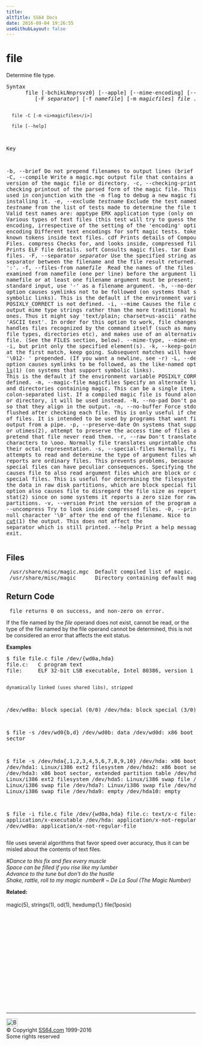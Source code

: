 ```yaml
---
title:
altTitle: SS64 Docs
date: 2016-09-04 19:26:55
useGithubLayout: false
---
```

<!-- #BeginLibraryItem "/Library/head_bash.lbi" --><!-- #EndLibraryItem --><h1>file</h1> 
<p>Determine file type. </p>
<pre>Syntax
      file [-bchikLNnprsvz0] [--apple] [--mime-encoding] [--mime-type] [-e <i>testname</i>]
         [-F <i>separator</i>] [-f <i>namefile</i>] [-m <i>magicfiles</i>] <i>file</i> ... 

      file -C [-m <i>magicfiles</i>]

      file [--help]

Key

   -b, --brief     Do not prepend filenames to output lines (brief mode).
   -C, --compile   Write a magic.mgc output file that contains a pre-parsed version of the magic file or directory.
   -c, --checking-printout
                   Cause a checking printout of the parsed form of the magic file.
                   This is usually used in conjunction with the -m flag to debug a
                   new magic file before installing it.
   -e, --exclude <i>testname</i>
                   Exclude the test named in <i>testname</i> from the list of tests made to
                   determine the file type.
                   Valid test names are:
                      apptype     EMX application type (only on EMX).
                      text        Various types of text files (this test will try to
                                  guess the text encoding, irrespective of the setting
                                  of the 'encoding' option).
                      encoding    Different text encodings for soft magic tests.
                      tokens      Looks for known tokens inside text files.
                      cdf         Prints details of Compound Document Files.
                      compress    Checks for, and looks inside, compressed files.
                      elf         Prints ELF file details.
                      soft        Consults magic files.
                      tar         Examines tar files.
   -F, --separator <i>separator</i>
                   Use the specified string as the separator between the filename and
                   the file result returned. Defaults to ':'.
   -f, --files-from <i>namefile
</i>                   Read the names of the files to be examined from namefile (one per line)
                   before the argument list. Either namefile or at least one filename argument
                   must be present; to test the standard input, use '-' as a filename argument.
   -h, --no-dereference
                   option causes symlinks not to be followed (on systems that support symbolic links).
                   This is the default if the environment variable POSIXLY_CORRECT is not defined.
   -i, --mime      Causes the file command to output mime type strings rather than the more
                   traditional human readable ones. Thus it might say 'text/plain; charset=us-ascii'
                   rather than 'ASCII text'. In order for this option to work, file
                   changes the way it handles files recognized by the command itself
                   (such as many of the text file types, directories etc), and makes
                   use of an alternative 'magic' file. (See the FILES section, below).
   --mime-type, --mime-encoding
                   Like -i, but print only the specified element(s).
   -k, --keep-going
                   Don't stop at the first match, keep going. Subsequent matches will
                   have the string '\012- ' prepended.  (If you want a newline, see -r)
   -L, --dereference
                   option causes symlinks to be followed, as the like-named option
                   in <a href="ls.html">ls</a>(1) (on systems that support symbolic links).
                   This is the default if the environment variable POSIXLY_CORRECT is defined.
   -m, --magic-file magicfiles
                   Specify an alternate list of files and directories containing magic.
                   This can be a single item, or a colon-separated list.
                   If a compiled magic file is found alongside a file or directory, it will be used instead.
   -N, --no-pad    Don't pad filenames so that they align in the output.
   -n, --no-buffer Force stdout to be flushed after checking each file. This is only
                   useful if checking a list of files. It is intended to be used by
                   programs that want filetype output from a pipe.
   -p, --preserve-date
                   On systems that support utime(2) or utimes(2), attempt to preserve
                   the access time of files analyzed, to pretend that file never read them.
   -r, --raw       Don't translate unprintable characters to \ooo. Normally file
                   translates unprintable characters to their octal representation.
   -s, --special-files
                   Normally, file only attempts to read and determine the type of argument
                   files which stat(2) reports are ordinary files. This prevents problems,
                   because reading special files can have peculiar consequences.
                   Specifying the -s option causes file to also read argument files which
                   are block or character special files. This is useful for determining
                   the filesystem types of the data in raw disk partitions, which are
                   block special files. This option also causes file to disregard the
                   file size as reported by stat(2) since on some systems it reports a
                   zero size for raw disk partitions.
   -v, --version   Print the version of the program and exit.
   -z, --uncompress
                   Try to look inside compressed files.
   -0, --print0    Output a null character '\0' after the end of the filename.
                   Nice to <a href="cut.html">cut</a>(1) the output. This does not affect the separator which is still printed.
   --help          Print a help message and exit.</pre>
<h2> Files<br>
</h2>
<pre> /usr/share/misc/magic.mgc  Default compiled list of magic.
 /usr/share/misc/magic      Directory containing default magic files.</pre>
<h2> Return Code<br>
</h2>
<pre> file returns 0 on success, and non-zero on error.</pre>
<p> If the file named by the <i>file</i> operand does not exist, cannot be read, or the type of the file named by the file operand cannot be determined, this is not be considered an error that affects the exit status. <br>
</p>
<p><b> Examples</b><br>
</p>
<pre>$ file file.c file /dev/{wd0a,hda}
file.c:   C program text
file:     ELF 32-bit LSB executable, Intel 80386, version 1 (SYSV),

    dynamically linked (uses shared libs), stripped 

/dev/wd0a: block special (0/0)
/dev/hda: block special (3/0)

$ file -s /dev/wd0{b,d}
/dev/wd0b: data
/dev/wd0d: x86 boot sector

$ file -s /dev/hda{,1,2,3,4,5,6,7,8,9,10}
/dev/hda: x86 boot sector
/dev/hda1: Linux/i386 ext2 filesystem
/dev/hda2: x86 boot sector
/dev/hda3: x86 boot sector, extended partition table
/dev/hda4: Linux/i386 ext2 filesystem
/dev/hda5: Linux/i386 swap file
/dev/hda6: Linux/i386 swap file
/dev/hda7: Linux/i386 swap file
/dev/hda8: Linux/i386 swap file
/dev/hda9: empty
/dev/hda10: empty

$ file -i file.c file /dev/{wd0a,hda}
file.c: text/x-c
file: application/x-executable
/dev/hda: application/x-not-regular-file
/dev/wd0a: application/x-not-regular-file </pre>
<p> file uses several algorithms that favor speed over accuracy, thus it can be misled about the contents of text files.</p>
<p class="quote"><i>#Dance to this fix and flex every muscle<br>
Space can be filled if you rise like my lumber<br>
Advance to the tune but don't do the hustle<br>
Shake, rattle, roll to my magic number# ~ De La Soul (The Magic Number) </i></p>

<p><b>Related:</b><br>
<br>
magic(5), strings(1), od(1), hexdump(1,) file(1posix)</p><!-- #BeginLibraryItem "/Library/foot_bash.lbi" --><p>
<!-- bash300 -->
<ins class="adsbygoogle" style="display:inline-block;width:300px;height:250px" data-ad-client="ca-pub-6140977852749469" data-ad-slot="4615356305"></ins>
<script>
(adsbygoogle = window.adsbygoogle || []).push({});
</script></p>
<hr>
<div id="bl" class="footer"><a href="file.html#"><img src="../images/top.png" width="30" height="22" alt="Back to the Top"></a></div>
<div id="br" class="footer, tagline">© Copyright <a href="../index.html">SS64.com</a> 1999-2016<br>
Some rights reserved</div><!-- #EndLibraryItem -->

